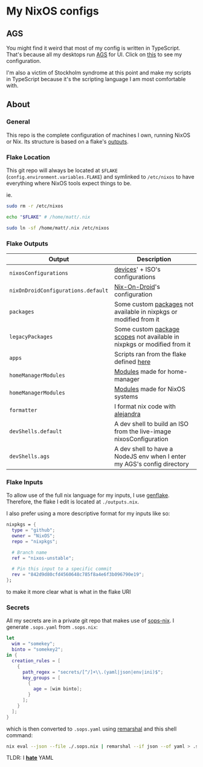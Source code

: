 # My NixOS configs

## AGS

You might find it weird that most of my config is written in TypeScript.
That's because all my desktops run
[AGS](https://github.com/Aylur/ags)
for UI. Click on
[this](https://git.nelim.org/matt1432/nixos-configs/src/branch/master/nixosModules/ags)
to see my configuration.

I'm also a victim of Stockholm syndrome at this point and make my scripts
in TypeScript because it's the scripting language I am most comfortable with.

## About

### General

This repo is the complete configuration of machines I own,
running NixOS or Nix. Its structure is based on a flake's
[outputs](https://wiki.nixos.org/wiki/Flakes#Output_schema).

### Flake Location

This git repo will always be located at `$FLAKE` (`config.environment.variables.FLAKE`)
and symlinked to `/etc/nixos` to have everything where NixOS tools
expect things to be.

ie.

```bash
sudo rm -r /etc/nixos

echo "$FLAKE" # /home/matt/.nix

sudo ln -sf /home/matt/.nix /etc/nixos
```

### Flake Outputs

| Output                             | Description |
| ---------------------------------- | ----------- |
| `nixosConfigurations`              | [devices](https://git.nelim.org/matt1432/nixos-configs/src/branch/master/devices)' + ISO's configurations |
| `nixOnDroidConfigurations.default` | [Nix-On-Droid](https://git.nelim.org/matt1432/nixos-configs/src/branch/master/devices/android)'s configuration |
| `packages`                         | Some custom [packages](https://git.nelim.org/matt1432/nixos-configs/src/branch/master/packages) not available in nixpkgs or modified from it |
| `legacyPackages`                   | Some custom [package scopes](https://git.nelim.org/matt1432/nixos-configs/src/branch/master/legacyPackages) not available in nixpkgs or modified from it |
| `apps`                             | Scripts ran from the flake defined [here](https://git.nelim.org/matt1432/nixos-configs/src/branch/master/apps) |
| `homeManagerModules`               | [Modules](https://git.nelim.org/matt1432/nixos-configs/src/branch/master/homeManagerModules) made for home-manager |
| `homeManagerModules`               | [Modules](https://git.nelim.org/matt1432/nixos-configs/src/branch/master/nixosModules) made for NixOS systems |
| `formatter`                        | I format nix code with [alejandra](https://github.com/kamadorueda/alejandra) |
| `devShells.default`                | A dev shell to build an ISO from the live-image nixosConfiguration |
| `devShells.ags`                    | A dev shell to have a NodeJS env when I enter my AGS's config directory |

### Flake Inputs

To allow use of the full nix language for my inputs, I use [genflake](https://github.com/jorsn/flakegen).
Therefore, the flake I edit is located at `./outputs.nix`.

I also prefer using a more descriptive format for my inputs like so:

```nix
nixpkgs = {
  type = "github";
  owner = "NixOS";
  repo = "nixpkgs";

  # Branch name
  ref = "nixos-unstable";

  # Pin this input to a specific commit
  rev = "842d9d80cfd4560648c785f8a4e6f3b096790e19";
};
```

to make it more clear what is what in the flake URI

### Secrets

All my secrets are in a private git repo that makes use of
[sops-nix](https://github.com/Mic92/sops-nix).
I generate `.sops.yaml` from `.sops.nix`:

```nix
let
  wim = "somekey";
  binto = "somekey2";
in {
  creation_rules = [
    {
      path_regex = "secrets/[^/]+\\.(yaml|json|env|ini)$";
      key_groups = [
        {
          age = [wim binto];
        }
      ];
    }
  ];
}
```

which is then converted to `.sops.yaml` using
[remarshal](https://github.com/remarshal-project/remarshal)
and this shell command:

```bash
nix eval --json --file ./.sops.nix | remarshal --if json --of yaml > .sops.yaml
```

TLDR: I
**[hate](https://ruudvanasseldonk.com/2023/01/11/the-yaml-document-from-hell)**
YAML
